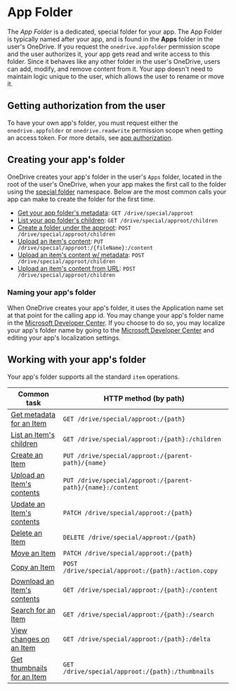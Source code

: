 # App Folder

The _App Folder_ is a dedicated, special folder for your app.
The App Folder is typically named after your app, and is found in the **Apps** folder in the user's OneDrive. 
If you request the `onedrive.appfolder` permission scope and the user authorizes it, your app gets read and write access to this folder.
Since it behaves like any other folder in the user's OneDrive, users can add, modify, and remove content from it. Your app doesn't need to maintain logic unique to the user, which allows the user to rename or move it.

## Getting authorization from the user
To have your own app's folder, you must request either the `onedrive.appfolder` or `onedrive.readwrite` permission scope when getting an access token.
For more details, see [app authorization](../auth/msa_oauth.md).

## Creating your app's folder

OneDrive creates your app's folder in the user's `Apps` folder, located in the root of the user's OneDrive, when your app makes the first call to the folder using the [special folder](../items/special_folders.md) namespace.
Below are the most common calls your app can make to create the folder for the first time.

* [Get your app folder's metadata](../items/get.md): `GET /drive/special/approot`
* [List your app folder's children](../items/list.md): `GET /drive/special/approot/children`
* [Create a folder under the approot](../items/create.md): `POST /drive/special/approot/children`
* [Upload an item's content](../items/upload_put.md): `PUT /drive/special/approot:/{fileName}:/content`
* [Upload an item's content w/ metadata](../items/upload_post.md): `POST /drive/special/approot/children`
* [Upload an item's content from URL](../items/upload_url.md): `POST /drive/special/approot/children`

### Naming your app's folder

When OneDrive creates your app's folder, it uses the Application name set at that point for the calling app id.
You may change your app's folder name in the [Microsoft Developer Center][1].
If you choose to do so, you may localize your app's folder name by going to the [Microsoft Developer Center][1] and editing your app's localization settings.

[1]: https://apps.dev.microsoft.com


## Working with your app's folder

Your app's folder supports all the standard `item` operations.

| Common task                                         | HTTP method (by path)                                       |
| --------------------------------------------------- | ----------------------------------------------------------- |
| [Get metadata for an Item](../items/get.md)         | `GET /drive/special/approot:/{path}`                        |
| [List an Item's children](../items/list.md)         | `GET /drive/special/approot:/{path}:/children`              |
| [Create an Item](../items/create.md)                | `PUT /drive/special/approot:/{parent-path}/{name}`          |
| [Upload an Item's contents](../items/upload.md)     | `PUT /drive/special/approot:/{parent-path}/{name}:/content` |
| [Update an Item's contents](../items/update.md)     | `PATCH /drive/special/approot:/{path}`                      |
| [Delete an Item](../items/delete.md)                | `DELETE /drive/special/approot:/{path}`                     |
| [Move an Item](../items/move.md)                    | `PATCH /drive/special/approot:/{path}`                      |
| [Copy an Item](../items/copy.md)                    | `POST /drive/special/approot:/{path}:/action.copy`          |
| [Download an Item's contents](../items/download.md) | `GET /drive/special/approot:/{path}:/content`               |
| [Search for an Item](../items/search.md)            | `GET /drive/special/approot:/{path}:/search`                |
| [View changes on an Item][item-changes]             | `GET /drive/special/approot:/{path}:/delta`                 |
| [Get thumbnails for an Item][get-thumbnails]        | `GET /drive/special/approot:/{path}:/thumbnails`            |

[item-changes]: ../items/view_delta.md
[get-thumbnails]: ../items/thumbnails.md

<!-- {
  "type": "#page.annotation",
  "description": "Use the app root special folder to create a home for your app's user content.",
  "keywords": "approot, app folder, application folder, special folder, home folder",
  "section": "documentation",
  "tocPath": "Concepts/App folder"
} -->
